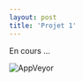```yaml
---
layout: post
title: 'Projet 1'
---
```


En cours ...

![AppVeyor](https://img.shields.io/appveyor/build/baptiste-bedouret/https://github.com/mdeboute/chess_AI)
